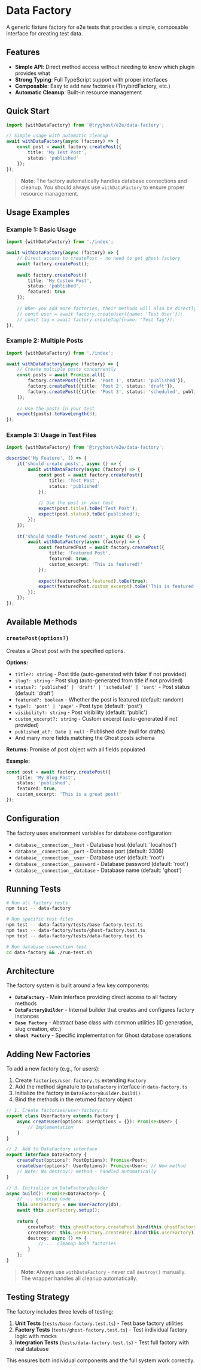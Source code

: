 # Data Factory

A generic fixture factory for e2e tests that provides a simple, composable interface for creating test data.

## Features

- **Simple API**: Direct method access without needing to know which plugin provides what
- **Strong Typing**: Full TypeScript support with proper interfaces
- **Composable**: Easy to add new factories (TinybirdFactory, etc.)
- **Automatic Cleanup**: Built-in resource management

## Quick Start

```typescript
import {withDataFactory} from '@tryghost/e2e/data-factory';

// Simple usage with automatic cleanup
await withDataFactory(async (factory) => {
    const post = await factory.createPost({
        title: 'My Test Post',
        status: 'published'
    });
});
```

> **Note**: The factory automatically handles database connections and cleanup. You should always use `withDataFactory` to ensure proper resource management.

## Usage Examples

### Example 1: Basic Usage

```typescript
import {withDataFactory} from './index';

await withDataFactory(async (factory) => {
    // Direct access to createPost - no need to get ghost factory
    await factory.createPost();
    
    await factory.createPost({
        title: 'My Custom Post',
        status: 'published',
        featured: true
    });
    
    // When you add more factories, their methods will also be directly available
    // const user = await factory.createUser({name: 'Test User'});
    // const tag = await factory.createTag({name: 'Test Tag'});
});
```

### Example 2: Multiple Posts

```typescript
import {withDataFactory} from './index';

await withDataFactory(async (factory) => {
    // Create multiple posts concurrently
    const posts = await Promise.all([
        factory.createPost({title: 'Post 1', status: 'published'}),
        factory.createPost({title: 'Post 2', status: 'draft'}),
        factory.createPost({title: 'Post 3', status: 'scheduled', published_at: new Date('2025-08-01')})
    ]);
    
    // Use the posts in your test
    expect(posts).toHaveLength(3);
});
```

### Example 3: Usage in Test Files

```typescript
import {withDataFactory} from '@tryghost/e2e/data-factory';

describe('My Feature', () => {
    it('should create posts', async () => {
        await withDataFactory(async (factory) => {
            const post = await factory.createPost({
                title: 'Test Post',
                status: 'published'
            });
            
            // Use the post in your test
            expect(post.title).toBe('Test Post');
            expect(post.status).toBe('published');
        });
    });
    
    it('should handle featured posts', async () => {
        await withDataFactory(async (factory) => {
            const featuredPost = await factory.createPost({
                title: 'Featured Post',
                featured: true,
                custom_excerpt: 'This is featured!'
            });
            
            expect(featuredPost.featured).toBe(true);
            expect(featuredPost.custom_excerpt).toBe('This is featured!');
        });
    });
});
```

## Available Methods

### `createPost(options?)`

Creates a Ghost post with the specified options.

**Options:**
- `title?: string` - Post title (auto-generated with faker if not provided)
- `slug?: string` - Post slug (auto-generated from title if not provided)
- `status?: 'published' | 'draft' | 'scheduled' | 'sent'` - Post status (default: 'draft')
- `featured?: boolean` - Whether the post is featured (default: random)
- `type?: 'post' | 'page'` - Post type (default: 'post')
- `visibility?: string` - Post visibility (default: 'public')
- `custom_excerpt?: string` - Custom excerpt (auto-generated if not provided)
- `published_at?: Date | null` - Published date (null for drafts)
- And many more fields matching the Ghost posts schema

**Returns:** Promise of post object with all fields populated

**Example:**
```typescript
const post = await factory.createPost({
    title: 'My Blog Post',
    status: 'published',
    featured: true,
    custom_excerpt: 'This is a great post!'
});
```

## Configuration

The factory uses environment variables for database configuration:

- `database__connection__host` - Database host (default: 'localhost')
- `database__connection__port` - Database port (default: 3306)
- `database__connection__user` - Database user (default: 'root')
- `database__connection__password` - Database password (default: 'root')
- `database__connection__database` - Database name (default: 'ghost')

## Running Tests

```bash
# Run all factory tests
npm test -- data-factory

# Run specific test files
npm test -- data-factory/tests/base-factory.test.ts
npm test -- data-factory/tests/ghost-factory.test.ts
npm test -- data-factory/tests/data-factory.test.ts

# Run database connection test
cd data-factory && ./run-test.sh
```

## Architecture

The factory system is built around a few key components:

- **`DataFactory`** - Main interface providing direct access to all factory methods
- **`DataFactoryBuilder`** - Internal builder that creates and configures factory instances
- **`Base Factory`** - Abstract base class with common utilities (ID generation, slug creation, etc.)
- **`Ghost Factory`** - Specific implementation for Ghost database operations

## Adding New Factories

To add a new factory (e.g., for users):

1. Create `factories/user-factory.ts` extending `Factory`
2. Add the method signature to `DataFactory` interface in `data-factory.ts`
3. Initialize the factory in `DataFactoryBuilder.build()`
4. Bind the methods in the returned factory object

```typescript
// 1. Create factories/user-factory.ts
export class UserFactory extends Factory {
    async createUser(options: UserOptions = {}): Promise<User> {
        // Implementation
    }
}

// 2. Add to DataFactory interface
export interface DataFactory {
    createPost(options?: PostOptions): Promise<Post>;
    createUser(options?: UserOptions): Promise<User>; // New method
    // Note: No destroy() method - handled automatically
}

// 3. Initialize in DataFactoryBuilder
async build(): Promise<DataFactory> {
    // ... existing code ...
    this.userFactory = new UserFactory(db);
    await this.userFactory.setup();
    
    return {
        createPost: this.ghostFactory.createPost.bind(this.ghostFactory),
        createUser: this.userFactory.createUser.bind(this.userFactory), // New binding
        destroy: async () => {
            // ... cleanup both factories
        }
    };
}
```

> **Note**: Always use `withDataFactory` - never call `destroy()` manually. The wrapper handles all cleanup automatically.

## Testing Strategy

The factory includes three levels of testing:

1. **Unit Tests** (`tests/base-factory.test.ts`) - Test base factory utilities
2. **Factory Tests** (`tests/ghost-factory.test.ts`) - Test individual factory logic with mocks
3. **Integration Tests** (`tests/data-factory.test.ts`) - Test full factory with real database

This ensures both individual components and the full system work correctly.